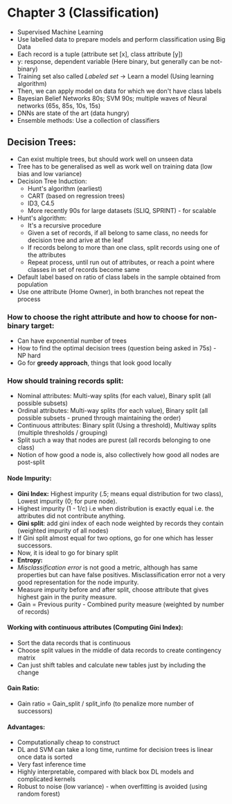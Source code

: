 # Chapter 3 (Classification)
- Supervised Machine Learning
- Use labelled data to prepare models and perform classification using Big Data
- Each record is a tuple (attribute set [x], class attribute [y])
- y: response, dependent variable (Here binary, but generally can be not-binary)
- Training set also called *Labeled set* -> Learn a model (Using learning algorithm)
- Then, we can apply model on data for which we don't have class labels
- Bayesian Belief Networks 80s; SVM 90s; multiple waves of Neural networks (65s, 85s, 10s, 15s)
- DNNs are state of the art (data hungry)
- Ensemble methods: Use a collection of classifiers

## Decision Trees:
- Can exist multiple trees, but should work well on unseen data
- Tree has to be generalised as well as work well on training data (low bias and low variance)
- Decision Tree Induction: 
	- Hunt's algorithm (earliest)
	- CART (based on regression trees)
	- ID3, C4.5
	- More recently 90s for large datasets (SLIQ, SPRINT) - for scalable
- Hunt's algorithm:
	- It's a recursive procedure
	- Given a set of records, if all belong to same class, no needs for decision tree and arive at the leaf
	- If records belong to more than one class, split records using one of the attributes
	- Repeat process, until run out of attributes, or reach a point where classes in set of records become same
- Default label based on ratio of class labels in the sample obtained from population
- Use one attribute (Home Owner), in both branches not repeat the process

### How to choose the right attribute and how to choose for non-binary target:
- Can have exponential number of trees
- How to find the optimal decision trees (question being asked in 75s) - NP hard
- Go for **greedy approach**, things that look good locally

### How should training records split:
- Nominal attributes: Multi-way splits (for each value), Binary split (all possible subsets)
- Ordinal attributes: Multi-way splits (for each value), Binary split (all possible subsets - pruned through maintaining the order)
- Continuous attributes: Binary split (Using a threshold), Multiway splits (multiple thresholds / grouping)
- Split such a way that nodes are purest (all records belonging to one class)
- Notion of how good a node is, also collectively how good all nodes are post-split

#### Node Impurity:
- **Gini Index:** Highest impurity (.5; means equal distribution for two class), Lowest impurity (0; for pure node). 
- Highest impurity (1 - 1/c) i.e when distribution is exactly equal i.e. the attributes did not contribute anything.
- **Gini split**: add gini index of each node weighted by records they contain (weighted impurity of all nodes)
- If Gini split almost equal for two options, go for one which has lesser successors. 
- Now, it is ideal to go for binary split
- **Entropy:**
- *Misclassification error* is not good a metric, although has same properties but can have false positives. Misclassification error not a very good representation for the node impurity. 
- Measure impurity before and after split, choose attribute that gives highest gain in the purity measure.
- Gain = Previous purity - Combined purity measure (weighted by number of records)

#### Working with continuous attributes (Computing Gini Index):
- Sort the data records that is continuous
- Choose split values in the middle of data records to create contingency matrix
- Can just shift tables and calculate new tables just by including the change

#### Gain Ratio:
- Gain ratio = Gain_split / split_info (to penalize more number of successors)

#### Advantages:
- Computationally cheap to construct
- DL and SVM can take a long time, runtime for decision trees is linear once data is sorted
- Very fast inference time
- Highly interpretable, compared with black box DL models and complicated kernels
- Robust to noise (low variance) - when overfitting is avoided (using random forest)

